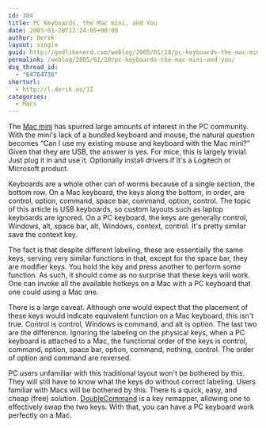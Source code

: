 ```yaml
---
id: 304
title: PC Keyboards, the Mac mini, and You
date: 2005-01-28T12:24:05+00:00
author: Derik
layout: single
guid: http://godlikenerd.com/weblog/2005/01/28/pc-keyboards-the-mac-mini-and-you/
permalink: /weblog/2005/01/28/pc-keyboards-the-mac-mini-and-you/
dsq_thread_id:
  - "64764736"
shorturl:
  - http://l.derik.us/1I
categories:
  - Macs
---
```

The [Mac mini](http://www.apple.com/macmini/) has spurred large amounts of interest in the PC community. With the mini's lack of a bundled keyboard and mouse, the natural question becomes &#8220;Can I use my existing mouse and keyboard with the Mac mini?&#8221; Given that they are USB, the answer is yes. For mice, this is largely trivial. Just plug it in and use it. Optionally install drivers if it's a Logitech or Microsoft product.

Keyboards are a whole other can of worms because of a single section, the bottom row. On a Mac keyboard, the keys along the bottom, in order, are control, option, command, space bar, command, option, control. The topic of this article is USB keyboards, so custom layouts such as laptop keyboards are ignored. On a PC keyboard, the keys are generally control, Windows, alt, space bar, alt, Windows, context, control. It's pretty similar save the context key.

The fact is that despite different labeling, these are essentially the same keys, serving very similar functions in that, except for the space bar, they are modifier keys. You hold the key and press another to perform some function. As such, it should come as no surprise that these keys will work. One can invoke all the available hotkeys on a Mac with a PC keyboard that one could using a Mac one.

There is a large caveat. Although one would expect that the placement of these keys would indicate equivalent function on a Mac keyboard, this isn't true. Control is control, Windows is command, and alt is option. The last two are the difference. Ignoring the labeling on the physical keys, when a PC keyboard is attached to a Mac, the functional order of the keys is control, command, option, space bar, option, command, nothing, control. The order of option and command are reversed.

PC users unfamiliar with this traditional layout won't be bothered by this. They will still have to know what the keys do without correct labeling. Users familiar with Macs will be bothered by this. There is a quick, easy, and cheap (free) solution. [DoubleCommand](http://doublecommand.sourceforge.net) is a key remapper, allowing one to effectively swap the two keys. With that, you can have a PC keyboard work perfectly on a Mac.
